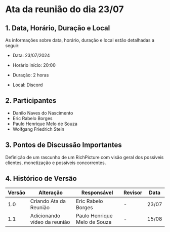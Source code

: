 # Ata da reunião do dia 23/07

## 1. Data, Horário, Duração e Local

As informações sobre data, horário, duração e local estão detalhadas a seguir:

- Data: 23/07/2024

- Horário início: 20:00

- Duração: 2 horas

- Local: Discord

## 2. Participantes

- Danilo Naves do Nascimento
- Eric Rabelo Borges
- Paulo Henrique Melo de Souza
- Wolfgang Friedrich Stein


## 3. Pontos de Discussão Importantes

Definição de um rascunho de um RichPicture com visão geral dos possíveis clientes, monetização e possíveis concorrentes.

## 4. Histórico de Versão

| Versão | Alteração | Responsável | Revisor | Data |
|--------|-----------|-------------|---------|------|
| 1.0 | Criando Ata da Reunião | Eric Rabelo Borges | - | 23/07 |
| 1.1 | Adicionando vídeo da reunião | Paulo Henrique Melo de Souza | - | 15/08 |
